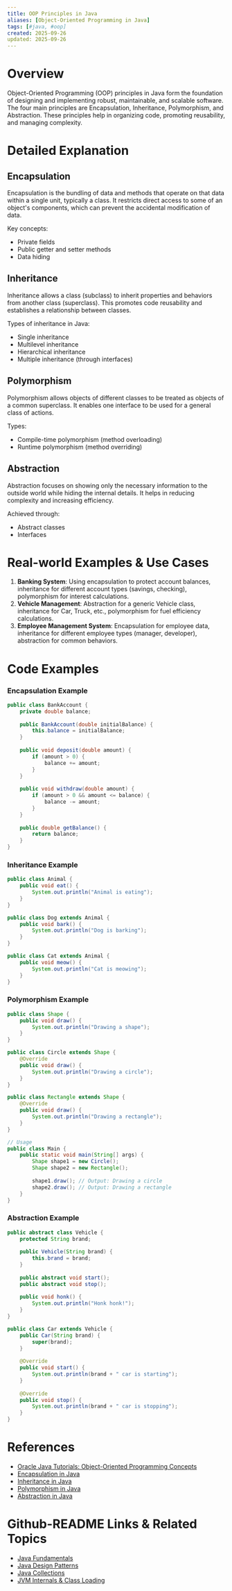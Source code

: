 ```yaml
---
title: OOP Principles in Java
aliases: [Object-Oriented Programming in Java]
tags: [#java, #oop]
created: 2025-09-26
updated: 2025-09-26
---
```


# Overview

Object-Oriented Programming (OOP) principles in Java form the foundation of designing and implementing robust, maintainable, and scalable software. The four main principles are Encapsulation, Inheritance, Polymorphism, and Abstraction. These principles help in organizing code, promoting reusability, and managing complexity.

# Detailed Explanation

## Encapsulation

Encapsulation is the bundling of data and methods that operate on that data within a single unit, typically a class. It restricts direct access to some of an object's components, which can prevent the accidental modification of data.

Key concepts:
- Private fields
- Public getter and setter methods
- Data hiding

## Inheritance

Inheritance allows a class (subclass) to inherit properties and behaviors from another class (superclass). This promotes code reusability and establishes a relationship between classes.

Types of inheritance in Java:
- Single inheritance
- Multilevel inheritance
- Hierarchical inheritance
- Multiple inheritance (through interfaces)

## Polymorphism

Polymorphism allows objects of different classes to be treated as objects of a common superclass. It enables one interface to be used for a general class of actions.

Types:
- Compile-time polymorphism (method overloading)
- Runtime polymorphism (method overriding)

## Abstraction

Abstraction focuses on showing only the necessary information to the outside world while hiding the internal details. It helps in reducing complexity and increasing efficiency.

Achieved through:
- Abstract classes
- Interfaces

# Real-world Examples & Use Cases

1. **Banking System**: Using encapsulation to protect account balances, inheritance for different account types (savings, checking), polymorphism for interest calculations.
2. **Vehicle Management**: Abstraction for a generic Vehicle class, inheritance for Car, Truck, etc., polymorphism for fuel efficiency calculations.
3. **Employee Management System**: Encapsulation for employee data, inheritance for different employee types (manager, developer), abstraction for common behaviors.

# Code Examples

### Encapsulation Example
```java
public class BankAccount {
    private double balance;
    
    public BankAccount(double initialBalance) {
        this.balance = initialBalance;
    }
    
    public void deposit(double amount) {
        if (amount > 0) {
            balance += amount;
        }
    }
    
    public void withdraw(double amount) {
        if (amount > 0 && amount <= balance) {
            balance -= amount;
        }
    }
    
    public double getBalance() {
        return balance;
    }
}
```

### Inheritance Example
```java
public class Animal {
    public void eat() {
        System.out.println("Animal is eating");
    }
}

public class Dog extends Animal {
    public void bark() {
        System.out.println("Dog is barking");
    }
}

public class Cat extends Animal {
    public void meow() {
        System.out.println("Cat is meowing");
    }
}
```

### Polymorphism Example
```java
public class Shape {
    public void draw() {
        System.out.println("Drawing a shape");
    }
}

public class Circle extends Shape {
    @Override
    public void draw() {
        System.out.println("Drawing a circle");
    }
}

public class Rectangle extends Shape {
    @Override
    public void draw() {
        System.out.println("Drawing a rectangle");
    }
}

// Usage
public class Main {
    public static void main(String[] args) {
        Shape shape1 = new Circle();
        Shape shape2 = new Rectangle();
        
        shape1.draw(); // Output: Drawing a circle
        shape2.draw(); // Output: Drawing a rectangle
    }
}
```

### Abstraction Example
```java
public abstract class Vehicle {
    protected String brand;
    
    public Vehicle(String brand) {
        this.brand = brand;
    }
    
    public abstract void start();
    public abstract void stop();
    
    public void honk() {
        System.out.println("Honk honk!");
    }
}

public class Car extends Vehicle {
    public Car(String brand) {
        super(brand);
    }
    
    @Override
    public void start() {
        System.out.println(brand + " car is starting");
    }
    
    @Override
    public void stop() {
        System.out.println(brand + " car is stopping");
    }
}
```

# References

- [Oracle Java Tutorials: Object-Oriented Programming Concepts](https://docs.oracle.com/javase/tutorial/java/concepts/index.html)
- [Encapsulation in Java](https://docs.oracle.com/javase/tutorial/java/javaOO/accesscontrol.html)
- [Inheritance in Java](https://docs.oracle.com/javase/tutorial/java/IandI/subclasses.html)
- [Polymorphism in Java](https://docs.oracle.com/javase/tutorial/java/IandI/polymorphism.html)
- [Abstraction in Java](https://docs.oracle.com/javase/tutorial/java/IandI/abstract.html)

# Github-README Links & Related Topics

- [Java Fundamentals](java-fundamentals)
- [Java Design Patterns](java-design-patterns)
- [Java Collections](java-collections)
- [JVM Internals & Class Loading](jvm-internals-class-loading)
